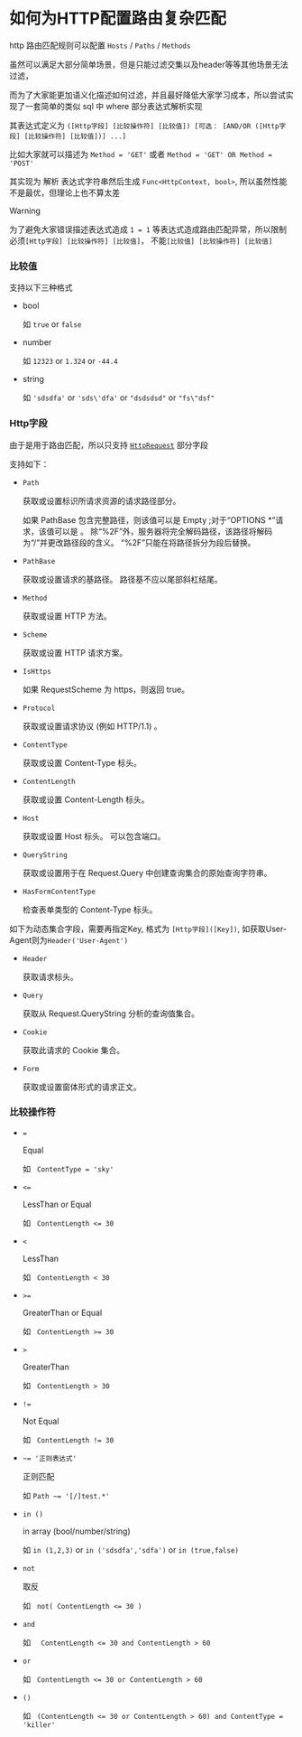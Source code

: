 # 如何为HTTP配置路由复杂匹配

http 路由匹配规则可以配置 `Hosts` / `Paths` / `Methods`

虽然可以满足大部分简单场景，但是只能过滤交集以及header等等其他场景无法过滤，

而为了大家能更加语义化描述如何过滤，并且最好降低大家学习成本，所以尝试实现了一套简单的类似 sql 中 where 部分表达式解析实现

其表达式定义为 `([Http字段] [比较操作符] [比较值]) [可选： [AND/OR ([Http字段] [比较操作符] [比较值])] ...]`

比如大家就可以描述为 `Method = 'GET'` 或者 `Method = 'GET' OR Method = 'POST'`

其实现为 解析 表达式字符串然后生成 `Func<HttpContext, bool>`, 所以虽然性能不是最优，但理论上也不算太差

> [!WARNING]
> 为了避免大家错误描述表达式造成 `1 = 1` 等表达式造成路由匹配异常，所以限制必须`[Http字段] [比较操作符] [比较值]`， 不能`[比较值] [比较操作符] [比较值]`

### 比较值

支持以下三种格式

- bool

    如 `true` or `false`
- number

    如 `12323` or `1.324` or `-44.4`
- string

    如 `'sdsdfa'` or `'sds\'dfa'` or `"dsdsdsd"` or `"fs\"dsf"`

### Http字段

由于是用于路由匹配，所以只支持 [`HttpRequest`](https://learn.microsoft.com/zh-cn/dotnet/api/microsoft.aspnetcore.http.httprequest?view=aspnetcore-9.0) 部分字段

支持如下：

- `Path`

    获取或设置标识所请求资源的请求路径部分。

    如果 PathBase 包含完整路径，则该值可以是 Empty ;对于“OPTIONS *”请求，该值可以是 。 除“%2F”外，服务器将完全解码路径，该路径将解码为“/”并更改路径段的含义。 “%2F”只能在将路径拆分为段后替换。
- `PathBase`

    获取或设置请求的基路径。 路径基不应以尾部斜杠结尾。
- `Method`

    获取或设置 HTTP 方法。
- `Scheme`

    获取或设置 HTTP 请求方案。
- `IsHttps`

    如果 RequestScheme 为 https，则返回 true。
- `Protocol`

    获取或设置请求协议 (例如 HTTP/1.1) 。
- `ContentType`

    获取或设置 Content-Type 标头。
- `ContentLength`

    获取或设置 Content-Length 标头。
- `Host`

    获取或设置 Host 标头。 可以包含端口。
- `QueryString`

    获取或设置用于在 Request.Query 中创建查询集合的原始查询字符串。
- `HasFormContentType`

    检查表单类型的 Content-Type 标头。

如下为动态集合字段，需要再指定Key, 格式为 `[Http字段]([Key])`, 如获取User-Agent则为`Header('User-Agent')`

- `Header`

    获取请求标头。
- `Query`

    获取从 Request.QueryString 分析的查询值集合。
- `Cookie`

    获取此请求的 Cookie 集合。
- `Form`

    获取或设置窗体形式的请求正文。

### 比较操作符

- `=`  

    Equal

    如 ` ContentType = 'sky'`
- `<=`  

    LessThan or Equal 

    如 ` ContentLength <= 30`
- `<`  

    LessThan 

    如 ` ContentLength < 30`
- `>=`  

    GreaterThan or Equal

    如 ` ContentLength >= 30`

- `>`  

    GreaterThan 

    如 ` ContentLength > 30`
- `!=`  

    Not Equal 

    如 ` ContentLength != 30`
- `~= '正则表达式'`  

    正则匹配

    如 `Path ~= '[/]test.*'`
- `in ()`  

    in array (bool/number/string)

    如 `in (1,2,3)` or `in ('sdsdfa','sdfa')` or `in (true,false)`
- `not`

    取反

    如 ` not( ContentLength <= 30 )`
- `and`

    如 `  ContentLength <= 30 and ContentLength > 60`
- `or`

    如 ` ContentLength <= 30 or ContentLength > 60`
- `()`

    如 ` (ContentLength <= 30 or ContentLength > 60) and ContentType = 'killer'`